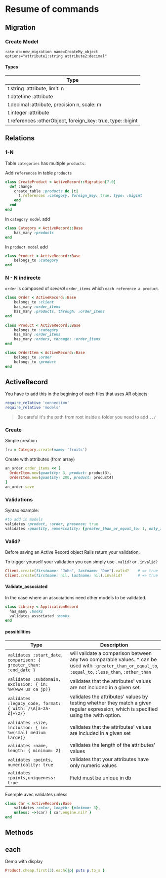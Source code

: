 # Resume of commands

## Migration

### Create Model
```shell
rake db:new_migration name=CreateMy_object     options="attribute1:string attribute2:decimal"
```
#### Types

|  Type  |
| ------ |
|t.string :attribute, limit: n|
|t.datetime :attribute|
|t.decimal :attribute, precision n, scale: m|
|t.integer :attribute|
|t.references :otherObject, foreign_key: true, type: :bigint|

## Relations

### 1-N

Table `categories` has multiple `products`:

Add `references` in table `products`
```ruby
class CreateProduct < ActiveRecord::Migration[7.0]
  def change
    create_table :products do |t|
      t.references :category, foreign_key: true, type: :bigint
    end
  end
end
```
In `category model`  add
```ruby
class Category < ActiveRecord::Base  
    has_many :products
end
```
In `product model`  add
```ruby
class Product < ActiveRecord::Base  
    belongs_to :category
end
```

###  N - N indirecte 
`order` is composed of *several* `order_items` which `each reference a product`.
```ruby
class Order < ActiveRecord::Base
    belongs_to :client
    has_many :order_items
    has_many :products, through: :order_items
end
  
class Product < ActiveRecord::Base
    belongs_to :category
    has_many :order_items
    has_many :orders, through: :order_items
end

class OrderItem < ActiveRecord::Base
    belongs_to :order
    belongs_to :product
end
```

## ActiveRecord

You have to add this in the begining of each files that uses AR objects
```ruby
require_relative 'connection'
require_relative 'models'
```
> Be careful it's the path from root inside a folder you need to add `../`

### Create

Simple creation
```ruby
fru = Category.create(name: 'fruits')
```
Create with attributes (from array)
```ruby 
an_order.order_items << [
  OrderItem.new(quantity: 3, product: product3),
  OrderItem.new(quantity: 200, product: product4)
]
an_order.save
```

### Validations

Syntax example:
```ruby
#to add in models
validates :product, :order, presence: true
validates :quantity, numericality: {greater_than_or_equal_to: 1, only_integer: true}
```
### Valid?
Before saving an Active Record object Rails return your validation.

To trigger yourself your validation you can simply use `.valid?` or `.invalid?`
```ruby
Client.create(firstname: "John", lastname: "Doe").valid?    # => true
Client.create(firstname: nil, lastname: nil).invalid?       # => true
```

#### Validate_associated
In the case where an associations need other models to be validated.
```ruby
class Library < ApplicationRecord
  has_many :books
  validates_associated :books
end
```

#### possibilities

|  Type  |  Description  |
| ------ |------|
|`validates :start_date, comparison: { greater_than: :end_date }`| will validate a comparison between any two comparable values. \* can be used with `:greater_than_or_equal_to`, `:equal_to`, `:less_than`, `:other_than` |
|`validates :subdomain, exclusion: { in: %w(www us ca jp)}`| validates that the attributes' values are not included in a given set. |
|`validates :legacy_code, format: { with: /\A[a-zA-Z]+\z/}`| validates the attributes' values by testing whether they match a given regular expression, which is specified using the :with option. |
|`validates :size, inclusion: { in: %w(small medium large)}`| validates that the attributes' values are included in a given set |
|`validates :name, length: { minimum: 2}`|validates the length of the attributes' values|
|`validates :points, numericality: true`|validates that your attributes have only numeric values|
|`validates :points,uniqueness: true`|Field must be unique in db|

Exemple avec validates unless
```ruby
class Car < ActiveRecord::Base
    validates :color, length: {minimum: 3},
    unless: ->(car) { car.engine.nil? }
end
```

## Methods

## each
Demo with display
```ruby
Product.cheap.first(3).each{|p| puts p.to_s }   
```
